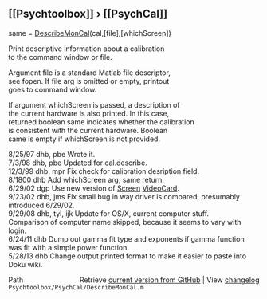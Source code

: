 ## [[Psychtoolbox]] &#8250; [[PsychCal]]

same = [DescribeMonCal](DescribeMonCal)(cal,[file],[whichScreen])  
  
Print descriptive information about a calibration   
to the command window or file.  
  
Argument file is a standard Matlab file descriptor,  
see fopen.  If file arg is omitted or empty, printout  
goes to command window.  
  
If argument whichScreen is passed, a description of  
the current hardware is also printed.  In this case,  
returned boolean same indicates whether the calibration  
is consistent with the current hardware.  Boolean  
same is empty if whichScreen is not provided.  
  
8/25/97  dhb, pbe  Wrote it.  
7/3/98   dhb, pbe  Updated for cal.describe.  
12/3/99  dhb, mpr  Fix check for calibration desription field.  
8/1800   dhb       Add whichScreen arg, same return.  
6/29/02  dgp       Use new version of [Screen](Screen) [VideoCard](VideoCard).  
9/23/02  dhb, jms  Fix small bug in way driver is compared, presumably introduced 6/29/02.  
9/29/08  dhb, tyl, ijk Update for OS/X, current computer stuff.  
                   Comparison of computer name skipped, because it seems to vary with login.   
6/24/11  dhb       Dump out gamma fit type and exponents if gamma function was fit with a simple power function.  
5/28/13  dhb       Change output printed format to make it easier to paste into Doku wiki.  




<div class="code_header" style="text-align:right;">
  <span style="float:left;">Path&nbsp;&nbsp;</span> <span class="counter">Retrieve <a href=
  "https://raw.github.com/Psychtoolbox-3/Psychtoolbox-3/beta/Psychtoolbox/PsychCal/DescribeMonCal.m">current version from GitHub</a> | View <a href=
  "https://github.com/Psychtoolbox-3/Psychtoolbox-3/commits/beta/Psychtoolbox/PsychCal/DescribeMonCal.m">changelog</a></span>
</div>
<div class="code">
  <code>Psychtoolbox/PsychCal/DescribeMonCal.m</code>
</div>

